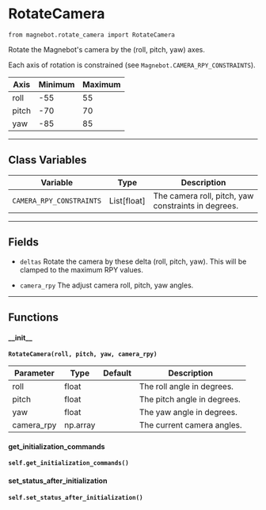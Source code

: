 # RotateCamera

`from magnebot.rotate_camera import RotateCamera`

Rotate the Magnebot's camera by the (roll, pitch, yaw) axes.

Each axis of rotation is constrained (see `Magnebot.CAMERA_RPY_CONSTRAINTS`).

| Axis | Minimum | Maximum |
| --- | --- | --- |
| roll | -55 | 55 |
| pitch | -70 | 70 |
| yaw | -85 | 85 |

***

## Class Variables

| Variable | Type | Description |
| --- | --- | --- |
| `CAMERA_RPY_CONSTRAINTS` | List[float] | The camera roll, pitch, yaw constraints in degrees. |

***

## Fields

- `deltas` Rotate the camera by these delta (roll, pitch, yaw). This will be clamped to the maximum RPY values.

- `camera_rpy` The adjust camera roll, pitch, yaw angles.

***

## Functions

#### \_\_init\_\_

**`RotateCamera(roll, pitch, yaw, camera_rpy)`**

| Parameter | Type | Default | Description |
| --- | --- | --- | --- |
| roll |  float |  | The roll angle in degrees. |
| pitch |  float |  | The pitch angle in degrees. |
| yaw |  float |  | The yaw angle in degrees. |
| camera_rpy |  np.array |  | The current camera angles. |

#### get_initialization_commands

**`self.get_initialization_commands()`**

#### set_status_after_initialization

**`self.set_status_after_initialization()`**

